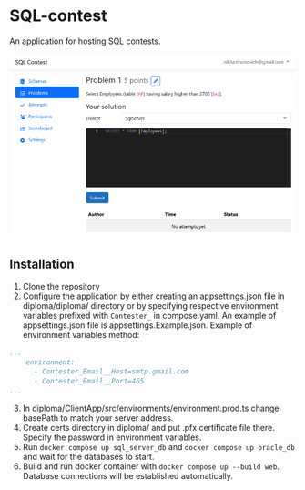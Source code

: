 # SQL-contest

An application for hosting SQL contests.

![Screenshot](images/screenshot.png "Screenshot")

## Installation

1. Clone the repository
2. Configure the application by either creating an appsettings.json file in diploma/diploma/ directory or by specifying respective environment variables prefixed with `Contester_` in compose.yaml. An example of appsettings.json file is appsettings.Example.json. Example of environment variables method:
```yaml
...
    environment:
      - Contester_Email__Host=smtp.gmail.com
      - Contester_Email__Port=465
...
```
3. In diploma/ClientApp/src/environments/environment.prod.ts change basePath to match your server address.
4. Create certs directory in diploma/ and put .pfx certificate file there. Specify the password in environment variables.
5. Run `docker compose up sql_server_db` and `docker compose up oracle_db` and wait for the databases to start.
6. Build and run docker container with `docker compose up --build web`. Database connections will be established automatically.
